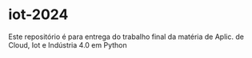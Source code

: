# iot-2024
Este repositório é para entrega do trabalho final da matéria de Aplic. de Cloud, Iot e Indústria 4.0 em Python
